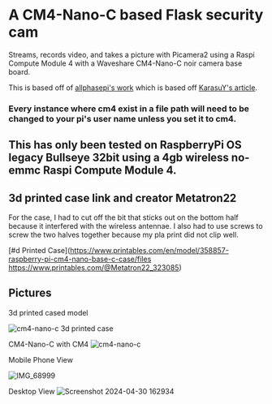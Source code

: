 # A CM4-Nano-C based Flask security cam 



Streams, records video, and takes a picture with Picamera2 using a Raspi Compute Module 4 with a Waveshare CM4-Nano-C noir camera base board.

This is based off of [allphasepi's work](https://github.com/allphasepi/Webcam/tree/main) which is based off [KarasuY's article](https://github.com/raspberrypi/picamera2/issues/844).

### Every instance where cm4 exist in a file path will need to be changed to your pi's user name unless you set it to cm4. 

## This has only been tested on RaspberryPi OS legacy Bullseye 32bit using a 4gb wireless no-emmc Raspi Compute Module 4.


## 3d printed case link and creator Metatron22

For the case, I had to cut off the bit that sticks out on the bottom half because it interfered with the wireless antennae. I also had to use screws to screw the two halves together because my pla print did not clip well.

[#d Printed Case](https://www.printables.com/en/model/358857-raspberry-pi-cm4-nano-base-c-case/files https://www.printables.com/@Metatron22_323085)


## Pictures

3d printed cased model


![cm4-nano-c 3d printed case](https://github.com/IcyG1045/CM4Cam/assets/80078028/2f286fb9-f90a-4288-b19e-964b7c149619)


CM4-Nano-C with CM4
![cm4-nano-c](https://github.com/IcyG1045/CM4Cam/assets/80078028/87a9ac50-ae94-44de-bf3c-9b01b1564456)


Mobile Phone View


![IMG_68999](https://github.com/IcyG1045/CM4Cam/assets/80078028/89bb749c-11e9-4bf1-8ef4-85c05fb28960)


Desktop View
![Screenshot 2024-04-30 162934](https://github.com/IcyG1045/CM4Cam/assets/80078028/440f6ba5-4bdf-405a-9bc6-5574c16c0191)

